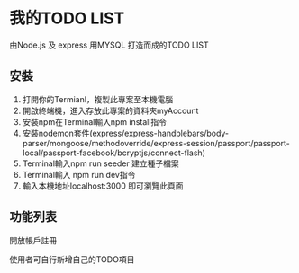 # 我的TODO LIST

由Node.js 及 express 用MYSQL 打造而成的TODO LIST

## 安裝

1. 打開你的Termianl，複製此專案至本機電腦 
2. 開啟終端機，進入存放此專案的資料夾myAccount
3. 安裝npm在Terminal輸入npm install指令
4. 安裝nodemon套件(express/express-handblebars/body-parser/mongoose/methodoverride/express-session/passport/passport-local/passport-facebook/bcryptjs/connect-flash) 
5. Terminal輸入npm run seeder 建立種子檔案
6. Terminal輸入 npm run dev指令
7. 輸入本機地址localhost:3000 即可瀏覽此頁面

## 功能列表

開放帳戶註冊


使用者可自行新增自己的TODO項目


